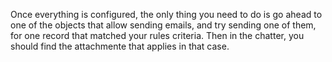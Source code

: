 Once everything is configured, the only thing you need to do is go ahead to one of the objects that allow sending emails, and try sending one of them, for one record that matched your rules criteria. Then in the chatter, you should find the attachmente that applies in that case.
